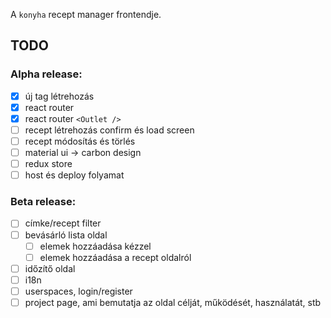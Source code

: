 A `konyha` recept manager frontendje.

## TODO

### Alpha release:

- [x] új tag létrehozás
- [x] react router
- [x] react router `<Outlet />`
- [ ] recept létrehozás confirm és load screen
- [ ] recept módosítás és törlés
- [ ] material ui -> carbon design
- [ ] redux store
- [ ] host és deploy folyamat

### Beta release:

- [ ] címke/recept filter
- [ ] bevásárló lista oldal
  - [ ] elemek hozzáadása kézzel
  - [ ] elemek hozzáadása a recept oldalról
- [ ] időzítő oldal
- [ ] i18n
- [ ] userspaces, login/register
- [ ] project page, ami bemutatja az oldal célját, működését, használatát, stb
